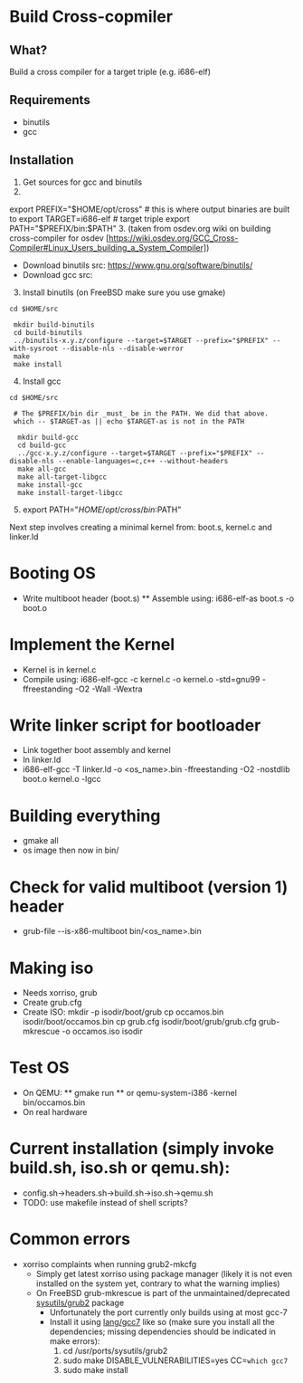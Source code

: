 # Build Cross-copmiler
## What?

Build a cross compiler for a target triple (e.g. i686-elf)
## Requirements

* binutils
* gcc

## Installation
1. Get sources for gcc and binutils
2.
export PREFIX="$HOME/opt/cross" # this is where output binaries are built to
export TARGET=i686-elf # target triple
export PATH="$PREFIX/bin:$PATH"
3. (taken from osdev.org wiki on building cross-compiler for osdev [https://wiki.osdev.org/GCC_Cross-Compiler#Linux_Users_building_a_System_Compiler])
  * Download binutils src: https://www.gnu.org/software/binutils/
  * Download gcc src: 
3. Install binutils (on FreeBSD make sure you use gmake)
```
cd $HOME/src
 
 mkdir build-binutils
 cd build-binutils
 ../binutils-x.y.z/configure --target=$TARGET --prefix="$PREFIX" --with-sysroot --disable-nls --disable-werror
 make
 make install
```
4. Install gcc
```
cd $HOME/src
 
 # The $PREFIX/bin dir _must_ be in the PATH. We did that above.
 which -- $TARGET-as || echo $TARGET-as is not in the PATH
  
  mkdir build-gcc
  cd build-gcc
  ../gcc-x.y.z/configure --target=$TARGET --prefix="$PREFIX" --disable-nls --enable-languages=c,c++ --without-headers
  make all-gcc
  make all-target-libgcc
  make install-gcc
  make install-target-libgcc
```
5. export PATH="$HOME/opt/cross/bin:$PATH"

Next step involves creating a minimal kernel from: boot.s, kernel.c and linker.ld

# Booting OS

* Write multiboot header (boot.s)
** Assemble using: i686-elf-as boot.s -o boot.o

# Implement the Kernel
* Kernel is in kernel.c
* Compile using: i686-elf-gcc -c kernel.c -o kernel.o -std=gnu99 -ffreestanding -O2 -Wall -Wextra

# Write linker script for bootloader
* Link together boot assembly and kernel
* In linker.ld
* i686-elf-gcc -T linker.ld -o <os_name>.bin -ffreestanding -O2 -nostdlib boot.o kernel.o -lgcc

# Building everything
* gmake all
* os image then now in bin/

# Check for valid multiboot (version 1) header
* grub-file --is-x86-multiboot bin/<os_name>.bin

# Making iso
* Needs xorriso, grub
* Create grub.cfg
* Create ISO:
mkdir -p isodir/boot/grub
cp occamos.bin isodir/boot/occamos.bin
cp grub.cfg isodir/boot/grub/grub.cfg
grub-mkrescue -o occamos.iso isodir

# Test OS
* On QEMU:
** gmake run
** or qemu-system-i386 -kernel bin/occamos.bin
* On real hardware

# Current installation (simply invoke build.sh, iso.sh or qemu.sh):
* config.sh->headers.sh->build.sh->iso.sh->qemu.sh
* TODO: use makefile instead of shell scripts?

# Common errors
* xorriso complaints when running grub2-mkcfg
  * Simply get latest xorriso using package manager (likely it is not even installed on the system yet, contrary to what the warning implies)
  * On FreeBSD grub-mkrescue is part of the unmaintained/deprecated [sysutils/grub2](https://www.freshports.org/sysutils/grub2) package
    * Unfortunately the port currently only builds using at most gcc-7
    * Install it using [lang/gcc7](https://www.freshports.org/lang/gcc7) like so (make sure you install all the dependencies; missing dependencies should be indicated in make errors):
      1. cd /usr/ports/sysutils/grub2
      2. sudo make DISABLE_VULNERABILITIES=yes CC=`which gcc7`
      3. sudo make install
